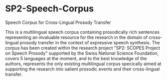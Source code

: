 # SP2-Speech-Corpus
Speech Corpus for Cross-Lingual Prosody Transfer

This is a multilingual speech corpus containing prosodically rich sentences representing an invaluable resource for the research in the domain of cross-lingual prosody transfer in the context of expressive speech synthesis. The corpus has been created within the research project "SP2: SCOPES Project on Speech Prosody" supported by the Swiss National Science Foundation, covers 5 languages at the moment, and to the best knowledge of the authors, represents the only existing multilingual corpus specically aimed at supporting the research into salient prosodic events and their cross-lingual transfer.
